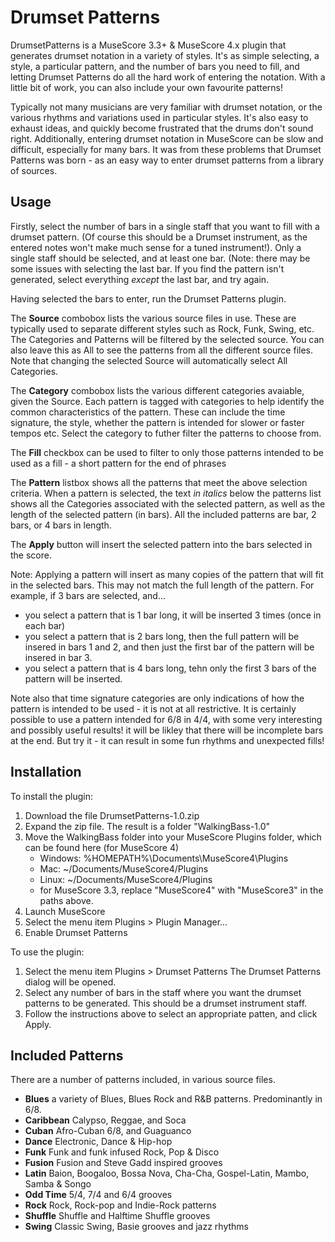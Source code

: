Drumset Patterns
================
DrumsetPatterns is a MuseScore 3.3+ &amp; MuseScore 4.x plugin that generates drumset notation in a variety of styles. It's as simple selecting, a style, a particular pattern, and the number of bars you need to fill, and letting Drumset Patterns do all the hard work of entering the notation.   With a little bit of work, you can also include your own favourite patterns!

Typically not many musicians are very familiar with drumset notation, or the various rhythms and variations used in particular styles. It's also easy to exhaust ideas, and quickly become frustrated that the drums don't sound right. Additionally, entering drumset notation in MuseScore can be slow and difficult, especially for many bars. 
It was from these problems that Drumset Patterns was born - as an easy way to enter drumset patterns from a library of sources. 

Usage
-----
Firstly, select the number of bars in a single staff that you want to fill with a drumset pattern.  (Of course this should be a Drumset instrument, as the entered notes won't make much sense for a tuned instrument!). Only a single staff should be selected, and at least one bar. (Note: there may be some issues with selecting the last bar. If you find the pattern isn't generated, select everything _except_ the last bar, and try again. 

Having selected the bars to enter, run the Drumset Patterns plugin.

The **Source** combobox lists the various source files in use. These are typically used to separate different styles such as Rock, Funk, Swing, etc. The Categories and Patterns  will be filtered by the selected source. You can also leave this as All to see the patterns from all the different source files.   Note that changing the selected Source will automatically select All Categories. 

The **Category** combobox lists the various different categories avaiable, given the Source.  Each pattern is tagged with categories to help identify the common characteristics of the pattern. These can include the time signature, the style, whether the pattern is intended for slower or faster tempos etc. Select the category to futher filter the patterns to choose from. 

The **Fill** checkbox can be used to filter to only those patterns intended to be used as a fill - a short pattern for the end of phrases 

The **Pattern** listbox shows all the patterns that meet the above selection criteria. When a pattern is selected, the text _in italics_ below the patterns list shows all the Categories associated with the selected pattern, as well as the length of the selected pattern (in bars). All the included patterns are bar, 2 bars, or 4 bars in length. 

The **Apply** button will insert the selected pattern into the bars selected in the score. 

Note: Applying a pattern will insert as many copies of the pattern that will fit in the selected bars.  This may not match the full length of the pattern. For example, if 3 bars are selected, and... 
  - you select a pattern that is 1 bar long, it will be inserted 3 times (once in each bar)
  - you select a pattern that is 2 bars long, then the full pattern will be insered in bars 1 and 2, and then just the first bar of the pattern will be insered in bar 3.
  - you select a pattern that is 4 bars long, tehn only the first 3 bars of the pattern will be inserted.

Note also that time signature categories are only indications of how the pattern is intended to be used - it is not at all restrictive. It is certainly possible to use a pattern intended for 6/8 in 4/4, with some very interesting and possibly useful results! it will be likley that there will be incomplete bars at the end. But try it - it can result in some fun rhythms and unexpected fills!

Installation
-------------
To install the plugin:
1. Download the file DrumsetPatterns-1.0.zip
1. Expand the zip file. The result is a folder "WalkingBass-1.0"
1. Move the WalkingBass folder into your MuseScore Plugins folder, which can be found here (for MuseScore 4)
   * Windows: %HOMEPATH%\Documents\MuseScore4\Plugins
   * Mac: ~/Documents/MuseScore4/Plugins
   * Linux: ~/Documents/MuseScore4/Plugins
   * for MuseScore 3.3, replace "MuseScore4" with "MuseScore3" in the paths above. 
1. Launch MuseScore
1. Select the menu item Plugins > Plugin Manager...
1. Enable Drumset Patterns
   
To use the plugin:
1. Select the menu item Plugins > Drumset Patterns The Drumset Patterns dialog will be opened. 
1. Select any number of bars in the staff where you want the drumset patterns to be generated.  This should be a drumset instrument staff. 
1. Follow the instructions above to select an appropriate patten, and click Apply.

Included Patterns
-----------------
There are a number of patterns included, in various source files. 
* **Blues** a variety of Blues, Blues Rock and R&B patterns. Predominantly in 6/8. 
* **Caribbean** Calypso, Reggae, and Soca
* **Cuban** Afro-Cuban 6/8, and Guaguanco 
* **Dance** Electronic, Dance & Hip-hop
* **Funk** Funk and funk infused Rock, Pop & Disco 
* **Fusion** Fusion and Steve Gadd inspired grooves
* **Latin** Baion, Boogaloo, Bossa Nova, Cha-Cha, Gospel-Latin, Mambo, Samba & Songo
* **Odd Time** 5/4, 7/4 and 6/4 grooves
* **Rock** Rock, Rock-pop and Indie-Rock patterns
* **Shuffle** Shuffle and Halftime Shuffle grooves
* **Swing** Classic Swing, Basie grooves and jazz rhythms




